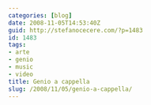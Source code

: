 ```yaml
---
categories: [blog]
date: 2008-11-05T14:53:40Z
guid: http://stefanocecere.com/?p=1483
id: 1483
tags:
- arte
- genio
- music
- video
title: Genio a cappella
slug: /2008/11/05/genio-a-cappella/
---
```


